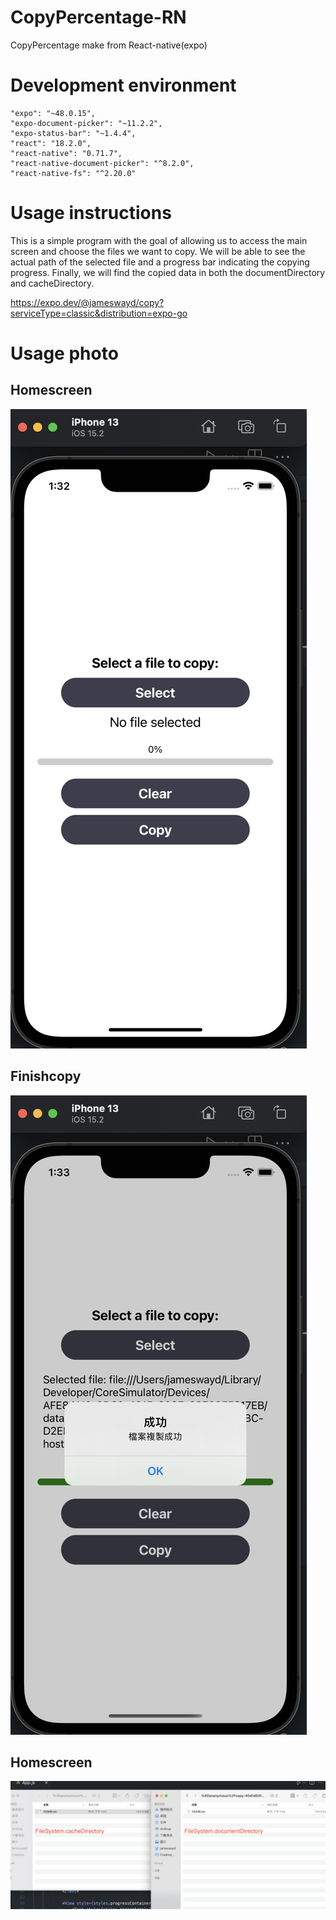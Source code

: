 # CopyPercentage-RN
CopyPercentage make from React-native(expo)
# Development environment
    "expo": "~48.0.15",
    "expo-document-picker": "~11.2.2",
    "expo-status-bar": "~1.4.4",
    "react": "18.2.0",
    "react-native": "0.71.7",
    "react-native-document-picker": "^8.2.0",
    "react-native-fs": "^2.20.0"
# Usage instructions
This is a simple program with the goal of allowing us to access the main screen and choose the files we want to copy. We will be able to see the actual path of the selected file and a progress bar indicating the copying progress. Finally, we will find the copied data in both the documentDirectory and cacheDirectory.

https://expo.dev/@jameswayd/copy?serviceType=classic&distribution=expo-go
# Usage photo
## Homescreen
![Homescreen](https://github.com/Jameswayd/CopyPercentage-RN/blob/master/Usage%20photo/Home%20screen.png)
## Finishcopy
![Finishcopy](https://github.com/Jameswayd/CopyPercentage-RN/blob/master/Usage%20photo/Finish%20copy.png)
## Homescreen
![Homescreen](https://github.com/Jameswayd/CopyPercentage-RN/blob/master/Usage%20photo/Desturi.png)
